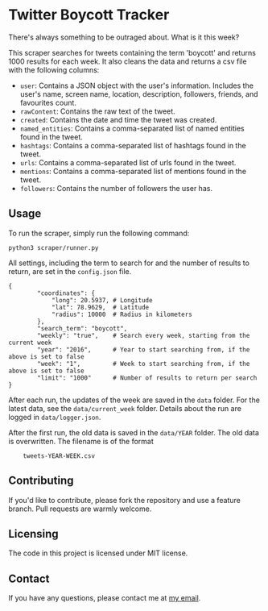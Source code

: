 # Twitter Boycott Tracker

There's always something to be outraged about. What is it this week? 

This scraper searches for tweets containing the term 'boycott' and returns 1000 results for each week. It also cleans the data and returns a csv file with the following columns:

- `user`: Contains a JSON object with the user's information. Includes the user's name, screen name, location, description, followers, friends, and favourites count.
- `rawContent`: Contains the raw text of the tweet.
- `created`: Contains the date and time the tweet was created.
- `named_entities`: Contains a comma-separated list of named entities found in the tweet.
- `hashtags`: Contains a comma-separated list of hashtags found in the tweet.
- `urls`: Contains a comma-separated list of urls found in the tweet.
- `mentions`: Contains a comma-separated list of mentions found in the tweet.
- `followers`: Contains the number of followers the user has.

## Usage

To run the scraper, simply run the following command:

    python3 scraper/runner.py

All settings, including the term to search for and the number of results to return, are set in the `config.json` file.

    {
            "coordinates": {
                "long": 20.5937, # Longitude
                "lat": 78.9629,  # Latitude
                "radius": 10000  # Radius in kilometers
            },
            "search_term": "boycott",
            "weekly": "true",    # Search every week, starting from the current week
            "year": "2016",      # Year to start searching from, if the above is set to false
            "week": "1",         # Week to start searching from, if the above is set to false
            "limit": "1000"      # Number of results to return per search
    }

After each run, the updates of the week are saved in the `data` folder. For the latest data, see the `data/current_week` folder.
Details about the run are logged in `data/logger.json`.

After the first run, the old data is saved in the `data/YEAR` folder. The old data is overwritten. The filename is of the format
    
        tweets-YEAR-WEEK.csv

## Contributing

If you'd like to contribute, please fork the repository and use a feature branch. Pull requests are warmly welcome.

## Licensing

The code in this project is licensed under MIT license.

## Contact

If you have any questions, please contact me at [my email](mailto:amanbhargava2001@gmail.com).

